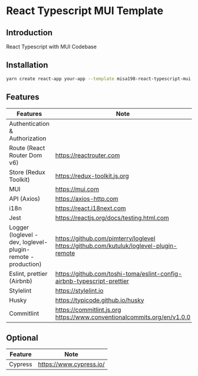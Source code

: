 # React Typescript MUI Template

## Introduction

React Typescript with MUI Codebase

## Installation

```bash
yarn create react-app your-app --template misa198-react-typescript-mui
```

## Features

| Features                                                     | Note                                                                                         |
| ------------------------------------------------------------ | -------------------------------------------------------------------------------------------- |
| Authentication & Authorization                               |                                                                                              |
| Route (React Router Dom v6)                                  | https://reactrouter.com                                                                      |
| Store (Redux Toolkit)                                        | https://redux-toolkit.js.org                                                                 |
| MUI                                                          | https://mui.com                                                                              |
| API (Axios)                                                  | https://axios-http.com                                                                       |
| i18n                                                         | https://react.i18next.com                                                                    |
| Jest                                                         | https://reactjs.org/docs/testing.html.com                                                    |
| Logger (loglevel - dev, loglevel-plugin-remote - production) | https://github.com/pimterry/loglevel <br />https://github.com/kutuluk/loglevel-plugin-remote |
| Eslint, prettier (Airbnb)                                    | https://github.com/toshi-toma/eslint-config-airbnb-typescript-prettier                       |
| Stylelint                                                    | https://stylelint.io                                                                         |
| Husky                                                        | https://typicode.github.io/husky                                                             |
| Commitlint                                                   | https://commitlint.js.org<br />https://www.conventionalcommits.org/en/v1.0.0                 |

## Optional

| Feature | Note                    |
| ------- | ----------------------- |
| Cypress | https://www.cypress.io/ |
